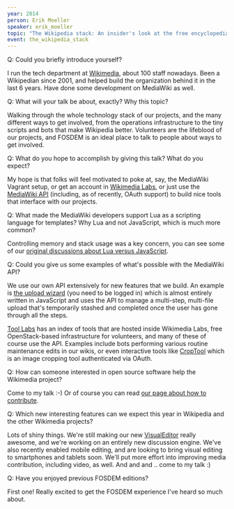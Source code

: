 ```yaml
---
year: 2014
person: Erik Moeller 
speaker: erik_moeller 
topic: "The Wikipedia stack: An insider's look at the free encyclopedia's code that anyone can clone, branch & commit"
event: the_wikipedia_stack 
---
```


Q: Could you briefly introduce yourself?

I run the tech department at [Wikimedia](http://www.wikimedia.org/), about 100 staff nowadays. Been a Wikipedian since 2001, and helped build the organization behind it in the last 6 years. Have done some development on MediaWiki as well.

Q: What will your talk be about, exactly? Why this topic? 

Walking through the whole technology stack of our projects, and the many different ways to get involved, from the operations infrastructure to the tiny scripts and bots that make Wikipedia better. Volunteers are the lifeblood of our projects, and FOSDEM is an ideal place to talk to people about ways to get involved.

Q: What do you hope to accomplish by giving this talk? What do you expect? 

My hope is that folks will feel motivated to poke at, say, the MediaWiki Vagrant setup, or get an account in [Wikimedia Labs](http://www.mediawiki.org/wiki/Wikimedia_Labs), or just use the [MediaWiki API](http://www.mediawiki.org/wiki/API:Main_page) (including, as of recently, OAuth support) to build nice tools that interface with our projects.

Q: What made the MediaWiki developers support Lua as a scripting language for templates? Why Lua and not JavaScript, which is much more common? 

Controlling memory and stack usage was a key concern, you can see some of our [original discussions about Lua versus JavaScript](https://www.mediawiki.org/wiki/User:Sumanah/Lua_vs_Javascript).

Q: Could you give us some examples of what's possible with the MediaWiki API? 

We use our own API extensively for new features that we build. An example is [the upload wizard](https://commons.wikimedia.org/wiki/Special:UploadWizard) (you need to be logged in) which is almost entirely written in JavaScript and uses the API to manage a multi-step, multi-file upload that's temporarily stashed and completed once the user has gone through all the steps.

[Tool Labs](http://tools.wmflabs.org/) has an index of tools that are hosted inside Wikimedia Labs, free OpenStack-based infrastructure for volunteers, and many of these of course use the API. Examples include bots performing various routine maintenance edits in our wikis, or even interactive tools like [CropTool](https://tools.wmflabs.org/croptool/) which is an image cropping tool authenticated via OAuth.

Q: How can someone interested in open source software help the Wikimedia project? 

Come to my talk :-) Or of course you can read [our page about how to contribute](https://www.mediawiki.org/wiki/How_to_contribute).

Q: Which new interesting features can we expect this year in Wikipedia and the other Wikimedia projects? 

Lots of shiny things. We're still making our new [VisualEditor](http://www.mediawiki.org/wiki/VisualEditor) really awesome, and we're working on an entirely new discussion engine. We've also recently enabled mobile editing, and are looking to bring visual editing to smartphones and tablets soon. We'll put more effort into improving media contribution, including video, as well. And and and .. come to my talk :)

Q: Have you enjoyed previous FOSDEM editions? 

First one! Really excited to get the FOSDEM experience I've heard so much about.
